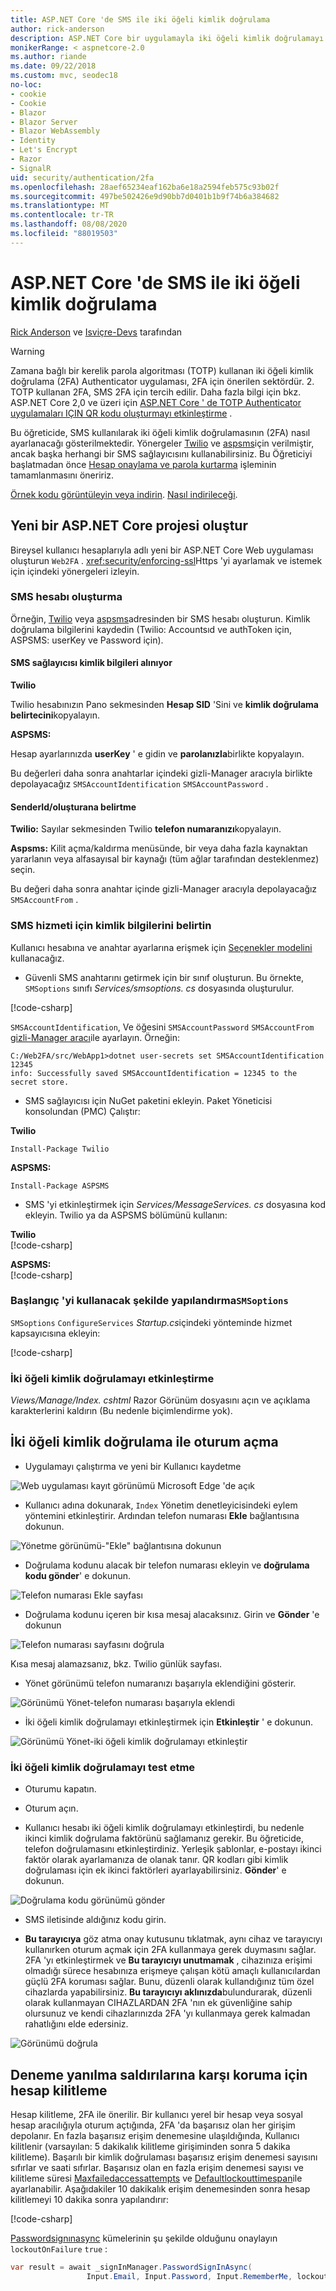 ```yaml
---
title: ASP.NET Core 'de SMS ile iki öğeli kimlik doğrulama
author: rick-anderson
description: ASP.NET Core bir uygulamayla iki öğeli kimlik doğrulamayı (2FA) ayarlamayı öğrenin.
monikerRange: < aspnetcore-2.0
ms.author: riande
ms.date: 09/22/2018
ms.custom: mvc, seodec18
no-loc:
- cookie
- Cookie
- Blazor
- Blazor Server
- Blazor WebAssembly
- Identity
- Let's Encrypt
- Razor
- SignalR
uid: security/authentication/2fa
ms.openlocfilehash: 28aef65234eaf162ba6e18a2594feb575c93b02f
ms.sourcegitcommit: 497be502426e9d90bb7d0401b1b9f74b6a384682
ms.translationtype: MT
ms.contentlocale: tr-TR
ms.lasthandoff: 08/08/2020
ms.locfileid: "88019503"
---
```

# <a name="two-factor-authentication-with-sms-in-aspnet-core"></a>ASP.NET Core 'de SMS ile iki öğeli kimlik doğrulama

[Rick Anderson](https://twitter.com/RickAndMSFT) ve [Isviçre-Devs](https://github.com/Swiss-Devs) tarafından

>[!WARNING]
> Zamana bağlı bir kerelik parola algoritması (TOTP) kullanan iki öğeli kimlik doğrulama (2FA) Authenticator uygulaması, 2FA için önerilen sektördür. 2. TOTP kullanan 2FA, SMS 2FA için tercih edilir. Daha fazla bilgi için bkz. ASP.NET Core 2,0 ve üzeri için [ASP.NET Core ' de TOTP Authenticator uygulamaları IÇIN QR kodu oluşturmayı etkinleştirme](xref:security/authentication/identity-enable-qrcodes) .

Bu öğreticide, SMS kullanılarak iki öğeli kimlik doğrulamasının (2FA) nasıl ayarlanacağı gösterilmektedir. Yönergeler [Twilio](https://www.twilio.com/) ve [aspsms](https://www.aspsms.com/asp.net/identity/core/testcredits/)için verilmiştir, ancak başka herhangi bir SMS sağlayıcısını kullanabilirsiniz. Bu Öğreticiyi başlatmadan önce [Hesap onaylama ve parola kurtarma](xref:security/authentication/accconfirm) işleminin tamamlanmasını öneririz.

[Örnek kodu görüntüleyin veya indirin](https://github.com/dotnet/AspNetCore.Docs/tree/master/aspnetcore/security/authentication/2fa/sample/Web2FA). [Nasıl indirileceği](xref:index#how-to-download-a-sample).

## <a name="create-a-new-aspnet-core-project"></a>Yeni bir ASP.NET Core projesi oluştur

Bireysel kullanıcı hesaplarıyla adlı yeni bir ASP.NET Core Web uygulaması oluşturun `Web2FA` . <xref:security/enforcing-ssl>Https 'yi ayarlamak ve istemek için içindeki yönergeleri izleyin.

### <a name="create-an-sms-account"></a>SMS hesabı oluşturma

Örneğin, [Twilio](https://www.twilio.com/) veya [aspsms](https://www.aspsms.com/asp.net/identity/core/testcredits/)adresinden bir SMS hesabı oluşturun. Kimlik doğrulama bilgilerini kaydedin (Twilio: Accountsıd ve authToken için, ASPSMS: userKey ve Password için).

#### <a name="figuring-out-sms-provider-credentials"></a>SMS sağlayıcısı kimlik bilgileri alınıyor

**Twilio**

Twilio hesabınızın Pano sekmesinden **Hesap SID** 'Sini ve **kimlik doğrulama belirtecini**kopyalayın.

**ASPSMS:**

Hesap ayarlarınızda **userKey** ' e gidin ve **parolanızla**birlikte kopyalayın.

Bu değerleri daha sonra anahtarlar içindeki gizli-Manager aracıyla birlikte depolayacağız `SMSAccountIdentification` `SMSAccountPassword` .

#### <a name="specifying-senderid--originator"></a>SenderId/oluşturana belirtme

**Twilio:** Sayılar sekmesinden Twilio **telefon numaranızı**kopyalayın.

**Aspsms:** Kilit açma/kaldırma menüsünde, bir veya daha fazla kaynaktan yararlanın veya alfasayısal bir kaynağı (tüm ağlar tarafından desteklenmez) seçin.

Bu değeri daha sonra anahtar içinde gizli-Manager aracıyla depolayacağız `SMSAccountFrom` .

### <a name="provide-credentials-for-the-sms-service"></a>SMS hizmeti için kimlik bilgilerini belirtin

Kullanıcı hesabına ve anahtar ayarlarına erişmek için [Seçenekler modelini](xref:fundamentals/configuration/options) kullanacağız.

* Güvenli SMS anahtarını getirmek için bir sınıf oluşturun. Bu örnekte, `SMSoptions` sınıfı *Services/smsoptions. cs* dosyasında oluşturulur.

[!code-csharp[](2fa/sample/Web2FA/Services/SMSoptions.cs)]

`SMSAccountIdentification`, Ve öğesini `SMSAccountPassword` `SMSAccountFrom` [gizli-Manager aracı](xref:security/app-secrets)ile ayarlayın. Örneğin:

```none
C:/Web2FA/src/WebApp1>dotnet user-secrets set SMSAccountIdentification 12345
info: Successfully saved SMSAccountIdentification = 12345 to the secret store.
```

* SMS sağlayıcısı için NuGet paketini ekleyin. Paket Yöneticisi konsolundan (PMC) Çalıştır:

**Twilio**

`Install-Package Twilio`

**ASPSMS:**

`Install-Package ASPSMS`

* SMS 'yi etkinleştirmek için *Services/MessageServices. cs* dosyasına kod ekleyin. Twilio ya da ASPSMS bölümünü kullanın:

**Twilio**  
[!code-csharp[](2fa/sample/Web2FA/Services/MessageServices_twilio.cs)]

**ASPSMS:**  
[!code-csharp[](2fa/sample/Web2FA/Services/MessageServices_ASPSMS.cs)]

### <a name="configure-startup-to-use-smsoptions"></a>Başlangıç 'yi kullanacak şekilde yapılandırma`SMSoptions`

`SMSoptions` `ConfigureServices` *Startup.cs*içindeki yönteminde hizmet kapsayıcısına ekleyin:

[!code-csharp[](2fa/sample/Web2FA/Startup.cs?name=snippet1&highlight=4)]

### <a name="enable-two-factor-authentication"></a>İki öğeli kimlik doğrulamayı etkinleştirme

*Views/Manage/Index. cshtml* Razor Görünüm dosyasını açın ve açıklama karakterlerini kaldırın (Bu nedenle biçimlendirme yok).

## <a name="log-in-with-two-factor-authentication"></a>İki öğeli kimlik doğrulama ile oturum açma

* Uygulamayı çalıştırma ve yeni bir Kullanıcı kaydetme

![Web uygulaması kayıt görünümü Microsoft Edge 'de açık](2fa/_static/login2fa1.png)

* Kullanıcı adına dokunarak, `Index` Yönetim denetleyicisindeki eylem yöntemini etkinleştirir. Ardından telefon numarası **Ekle** bağlantısına dokunun.

![Yönetme görünümü-"Ekle" bağlantısına dokunun](2fa/_static/login2fa2.png)

* Doğrulama kodunu alacak bir telefon numarası ekleyin ve **doğrulama kodu gönder**' e dokunun.

![Telefon numarası Ekle sayfası](2fa/_static/login2fa3.png)

* Doğrulama kodunu içeren bir kısa mesaj alacaksınız. Girin ve **Gönder** 'e dokunun

![Telefon numarası sayfasını doğrula](2fa/_static/login2fa4.png)

Kısa mesaj alamazsanız, bkz. Twilio günlük sayfası.

* Yönet görünümü telefon numaranızı başarıyla eklendiğini gösterir.

![Görünümü Yönet-telefon numarası başarıyla eklendi](2fa/_static/login2fa5.png)

* İki öğeli kimlik doğrulamayı etkinleştirmek için **Etkinleştir** ' e dokunun.

![Görünümü Yönet-iki öğeli kimlik doğrulamayı etkinleştir](2fa/_static/login2fa6.png)

### <a name="test-two-factor-authentication"></a>İki öğeli kimlik doğrulamayı test etme

* Oturumu kapatın.

* Oturum açın.

* Kullanıcı hesabı iki öğeli kimlik doğrulamayı etkinleştirdi, bu nedenle ikinci kimlik doğrulama faktörünü sağlamanız gerekir. Bu öğreticide, telefon doğrulamasını etkinleştirdiniz. Yerleşik şablonlar, e-postayı ikinci faktör olarak ayarlamanıza de olanak tanır. QR kodları gibi kimlik doğrulaması için ek ikinci faktörleri ayarlayabilirsiniz. **Gönder**' e dokunun.

![Doğrulama kodu görünümü gönder](2fa/_static/login2fa7.png)

* SMS iletisinde aldığınız kodu girin.

* **Bu tarayıcıya** göz atma onay kutusunu tıklatmak, aynı cihaz ve tarayıcıyı kullanırken oturum açmak için 2FA kullanmaya gerek duymasını sağlar. 2FA 'yı etkinleştirmek ve **Bu tarayıcıyı unutmamak** , cihazınıza erişimi olmadığı sürece hesabınıza erişmeye çalışan kötü amaçlı kullanıcılardan güçlü 2FA koruması sağlar. Bunu, düzenli olarak kullandığınız tüm özel cihazlarda yapabilirsiniz. **Bu tarayıcıyı aklınızda**bulundurarak, düzenli olarak kullanmayan CIHAZLARDAN 2FA 'nın ek güvenliğine sahip olursunuz ve kendi cihazlarınızda 2FA 'yı kullanmaya gerek kalmadan rahatlığını elde edersiniz.

![Görünümü doğrula](2fa/_static/login2fa8.png)

## <a name="account-lockout-for-protecting-against-brute-force-attacks"></a>Deneme yanılma saldırılarına karşı koruma için hesap kilitleme

Hesap kilitleme, 2FA ile önerilir. Bir kullanıcı yerel bir hesap veya sosyal hesap aracılığıyla oturum açtığında, 2FA 'da başarısız olan her girişim depolanır. En fazla başarısız erişim denemesine ulaşıldığında, Kullanıcı kilitlenir (varsayılan: 5 dakikalık kilitleme girişiminden sonra 5 dakika kilitleme). Başarılı bir kimlik doğrulaması başarısız erişim denemesi sayısını sıfırlar ve saati sıfırlar. Başarısız olan en fazla erişim denemesi sayısı ve kilitleme süresi [Maxfailedaccessattempts](/dotnet/api/microsoft.aspnetcore.identity.lockoutoptions.maxfailedaccessattempts) ve [Defaultlockouttimespan](/dotnet/api/microsoft.aspnetcore.identity.lockoutoptions.defaultlockouttimespan)ile ayarlanabilir. Aşağıdakiler 10 dakikalık erişim denemesinden sonra hesap kilitlemeyi 10 dakika sonra yapılandırır:

[!code-csharp[](2fa/sample/Web2FA/Startup.cs?name=snippet2&highlight=13-17)]

[Passwordsignınasync](/dotnet/api/microsoft.aspnetcore.identity.signinmanager-1.passwordsigninasync) kümelerinin şu şekilde olduğunu onaylayın `lockoutOnFailure` `true` :

```csharp
var result = await _signInManager.PasswordSignInAsync(
                 Input.Email, Input.Password, Input.RememberMe, lockoutOnFailure: true);
```
